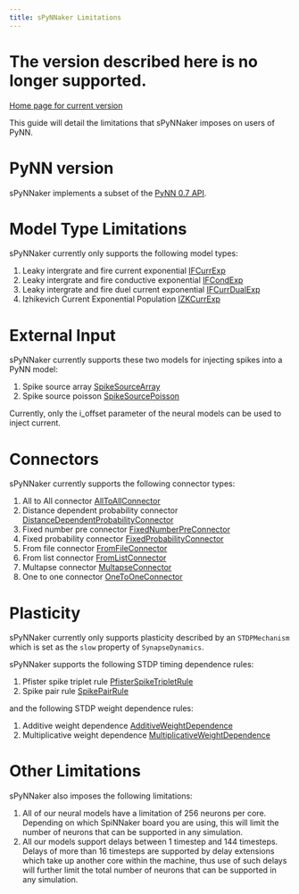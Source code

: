 ```yaml
---
title: sPyNNaker Limitations
---
```

# The version described here is no longer supported. 

[Home page for current version](/) 

This guide will detail the limitations that sPyNNaker imposes on users of PyNN.


# PyNN version

sPyNNaker implements a subset of the [PyNN 0.7 API](http://neuralensemble.org/trac/PyNN/wiki/API-0.7).


# Model Type Limitations

sPyNNaker currently only supports the following model types:

1. Leaky intergrate and fire current exponential [IFCurrExp](https://github.com/SpiNNakerManchester/sPyNNaker/tree/2015.005/spynnaker/pyNN/models/neural_models/if_curr_exp.py)
1. Leaky intergrate and fire conductive exponential [IFCondExp](https://github.com/SpiNNakerManchester/sPyNNaker/tree/2015.005/spynnaker/pyNN/models/neural_models/if_cond_exp.py) 
1. Leaky intergrate and fire duel current exponential [IFCurrDualExp](https://github.com/SpiNNakerManchester/sPyNNaker/tree/2015.005/spynnaker/pyNN/models/neural_models/if_curr_dual_exp.py)
1. Izhikevich Current Exponential Population [IZKCurrExp](https://github.com/SpiNNakerManchester/sPyNNaker/tree/2015.005/spynnaker/pyNN/models/neural_models/izk_curr_exp.py)


# External Input

sPyNNaker currently supports these two models for injecting spikes into a PyNN model:

1. Spike source array [SpikeSourceArray](https://github.com/SpiNNakerManchester/sPyNNaker/tree/2015.005/spynnaker/pyNN/models/spike_source/spike_source_array.py)
1. Spike source poisson [SpikeSourcePoisson](https://github.com/SpiNNakerManchester/sPyNNaker/tree/2015.005/spynnaker/pyNN/models/spike_source/spike_source_poisson.py)

Currently, only the i_offset parameter of the neural models can be used to inject current.


# Connectors

sPyNNaker currently supports the following connector types:

1. All to All connector [AllToAllConnector](https://github.com/SpiNNakerManchester/sPyNNaker/tree/2015.005/spynnaker/pyNN/models/neural_projections/connectors/all_to_all_connector.py)
1. Distance dependent probability connector [DistanceDependentProbabilityConnector](https://github.com/SpiNNakerManchester/sPyNNaker/tree/2015.005/spynnaker/pyNN/models/neural_projections/connectors/distance_dependent_probability_connector.py)
1. Fixed number pre connector [FixedNumberPreConnector](https://github.com/SpiNNakerManchester/sPyNNaker/tree/2015.005/spynnaker/pyNN/models/neural_projections/connectors/fixed_number_pre_connector.py)
1. Fixed probability connector [FixedProbabilityConnector](https://github.com/SpiNNakerManchester/sPyNNaker/tree/2015.005/spynnaker/pyNN/models/neural_projections/connectors/fixed_probability_connector.py)
1. From file connector [FromFileConnector](https://github.com/SpiNNakerManchester/sPyNNaker/tree/2015.005/spynnaker/pyNN/models/neural_projections/connectors/from_file_connector.py)
1. From list connector [FromListConnector](https://github.com/SpiNNakerManchester/sPyNNaker/tree/2015.005/spynnaker/pyNN/models/neural_projections/connectors/from_list_connector.py)
1. Multapse connector [MultapseConnector](https://github.com/SpiNNakerManchester/sPyNNaker/tree/2015.005/spynnaker/pyNN/models/neural_projections/connectors/multapse_connector.py)
1. One to one connector [OneToOneConnector](https://github.com/SpiNNakerManchester/sPyNNaker/tree/2015.005/spynnaker/pyNN/models/neural_projections/connectors/one_to_one_connector.py)

# Plasticity

sPyNNaker currently only supports plasticity described by an ```STDPMechanism``` which is set as the ```slow``` property of ```SynapseDynamics```.

sPyNNaker supports the following STDP timing dependence rules:

1. Pfister spike triplet rule [PfisterSpikeTripletRule](https://github.com/SpiNNakerManchester/sPyNNaker/tree/2015.005/spynnaker/pyNN/models/neural_properties/synapse_dynamics/dependences/pfister_spike_triplet_time_dependence.py)
1. Spike pair rule [SpikePairRule](https://github.com/SpiNNakerManchester/sPyNNaker/tree/2015.005/spynnaker/pyNN/models/neural_properties/synapse_dynamics/dependences/spike_pair_time_dependency.py)

and the following STDP weight dependence rules:

1. Additive weight dependence [AdditiveWeightDependence](https://github.com/SpiNNakerManchester/sPyNNaker/tree/2015.005/spynnaker/pyNN/models/neural_properties/synapse_dynamics/dependences/additive_weight_dependence.py)
1. Multiplicative weight dependence [MultiplicativeWeightDependence](https://github.com/SpiNNakerManchester/sPyNNaker/tree/2015.005/spynnaker/pyNN/models/neural_properties/synapse_dynamics/dependences/multiplicative_weight_dependence.py)


# Other Limitations
sPyNNaker also imposes the following limitations:

1. All of our neural models have a limitation of 256 neurons per core.  Depending on which SpiNNaker board you are using, this will limit the number of neurons that can be supported in any simulation.
1. All our models support delays between 1 timestep and 144 timesteps.  Delays of more than 16 timesteps are supported by delay extensions which take up another core within the machine, thus use of such delays will further limit the total number of neurons that can be supported in any simulation.
